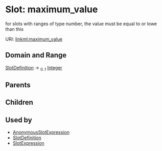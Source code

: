 
# Slot: maximum_value


for slots with ranges of type number, the value must be equal to or lowe than this

URI: [linkml:maximum_value](https://w3id.org/linkml/maximum_value)


## Domain and Range

[SlotDefinition](SlotDefinition.md) &#8594;  <sub>0..1</sub> [Integer](types/Integer.md)

## Parents


## Children


## Used by

 * [AnonymousSlotExpression](AnonymousSlotExpression.md)
 * [SlotDefinition](SlotDefinition.md)
 * [SlotExpression](SlotExpression.md)
